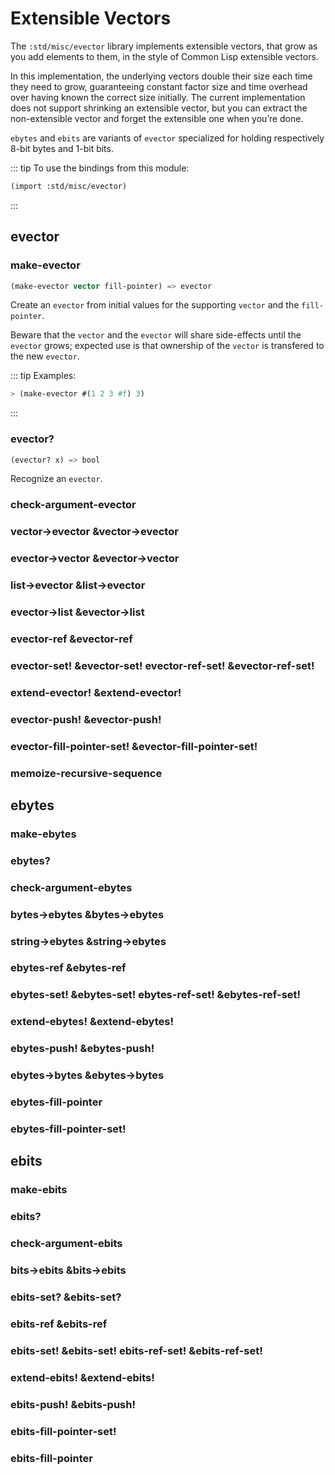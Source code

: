# Extensible Vectors

The `:std/misc/evector` library implements extensible vectors,
that grow as you add elements to them, in the style of Common Lisp extensible vectors.

In this implementation, the underlying vectors double their size
each time they need to grow, guaranteeing constant factor size and time overhead
over having known the correct size initially.
The current implementation does not support shrinking an extensible vector,
but you can extract the non-extensible vector and forget the extensible one when you’re done.

`ebytes` and `ebits` are variants of `evector` specialized for holding
respectively 8-bit bytes and 1-bit bits.

::: tip To use the bindings from this module:
```scheme
(import :std/misc/evector)
```
:::

## evector
### make-evector
```scheme
(make-evector vector fill-pointer) => evector
```

Create an `evector` from initial values for the supporting `vector` and the `fill-pointer`.

Beware that the `vector` and the `evector` will share side-effects until the `evector` grows;
expected use is that ownership of the `vector` is transfered to the new `evector`.

::: tip Examples:
```scheme
> (make-evector #(1 2 3 #f) 3)
```
:::

### evector?
```scheme
(evector? x) => bool
```
Recognize an `evector`.

### check-argument-evector
### vector->evector &vector->evector
### evector->vector &evector->vector
### list->evector &list->evector
### evector->list &evector->list
### evector-ref &evector-ref
### evector-set! &evector-set! evector-ref-set! &evector-ref-set!
### extend-evector! &extend-evector!
### evector-push! &evector-push!
### evector-fill-pointer-set! &evector-fill-pointer-set!
### memoize-recursive-sequence

## ebytes
### make-ebytes
### ebytes?
### check-argument-ebytes
### bytes->ebytes &bytes->ebytes
### string->ebytes &string->ebytes
### ebytes-ref &ebytes-ref
### ebytes-set! &ebytes-set! ebytes-ref-set! &ebytes-ref-set!
### extend-ebytes! &extend-ebytes!
### ebytes-push! &ebytes-push!
### ebytes->bytes &ebytes->bytes
### ebytes-fill-pointer
### ebytes-fill-pointer-set!

## ebits
### make-ebits
### ebits?
### check-argument-ebits
### bits->ebits &bits->ebits
### ebits-set? &ebits-set?
### ebits-ref &ebits-ref
### ebits-set! &ebits-set! ebits-ref-set! &ebits-ref-set!
### extend-ebits! &extend-ebits!
### ebits-push! &ebits-push!
### ebits-fill-pointer-set!
### ebits-fill-pointer
